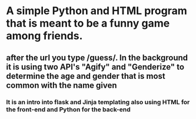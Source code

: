 # A simple Python and HTML program that is meant to be a funny game among friends.
## after the url you type /guess/<name>. In the background it is using two API's "Agify" and "Genderize" to determine the age and gender that is most common with the name given
### It is an intro into flask and Jinja templating also using HTML for the front-end and Python for the back-end